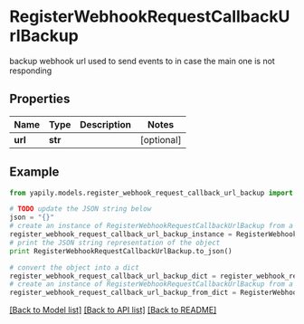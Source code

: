 # RegisterWebhookRequestCallbackUrlBackup

backup webhook url used to send events to in case the main one is not responding

## Properties
Name | Type | Description | Notes
------------ | ------------- | ------------- | -------------
**url** | **str** |  | [optional] 

## Example

```python
from yapily.models.register_webhook_request_callback_url_backup import RegisterWebhookRequestCallbackUrlBackup

# TODO update the JSON string below
json = "{}"
# create an instance of RegisterWebhookRequestCallbackUrlBackup from a JSON string
register_webhook_request_callback_url_backup_instance = RegisterWebhookRequestCallbackUrlBackup.from_json(json)
# print the JSON string representation of the object
print RegisterWebhookRequestCallbackUrlBackup.to_json()

# convert the object into a dict
register_webhook_request_callback_url_backup_dict = register_webhook_request_callback_url_backup_instance.to_dict()
# create an instance of RegisterWebhookRequestCallbackUrlBackup from a dict
register_webhook_request_callback_url_backup_from_dict = RegisterWebhookRequestCallbackUrlBackup.from_dict(register_webhook_request_callback_url_backup_dict)
```
[[Back to Model list]](../README.md#documentation-for-models) [[Back to API list]](../README.md#documentation-for-api-endpoints) [[Back to README]](../README.md)


